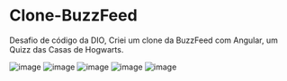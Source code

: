 # Clone-BuzzFeed
Desafio de código da DIO, 
Criei um clone da BuzzFeed com Angular, um Quizz das Casas de Hogwarts.

![image](https://github.com/user-attachments/assets/5d71780a-8842-483b-a7fb-49ede830d1fe)
![image](https://github.com/user-attachments/assets/8f5a0d84-9eed-4497-b4dd-028e90adc6e3)
![image](https://github.com/user-attachments/assets/2bd755d5-5083-40c8-8ed1-e34316c9ff72)
![image](https://github.com/user-attachments/assets/9f1e9a82-29bf-4769-9317-e92c0967349b)
![image](https://github.com/user-attachments/assets/a72c072a-1c92-4c39-bd70-0ff4d60b3788)


